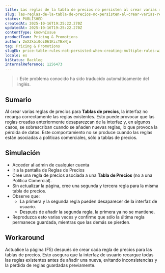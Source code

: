 ```yaml
---
title: Las reglas de la tabla de precios no persisten al crear varias reglas sin actualizar la página.
slug: las-reglas-de-la-tabla-de-precios-no-persisten-al-crear-varias-reglas-sin-actualizar-la-pagina
status: PUBLISHED
createdAt: 2025-10-16T19:25:22.270Z
updatedAt: 2025-10-16T19:25:22.270Z
contentType: knownIssue
productTeam: Pricing & Promotions
author: 2mXZkbi0oi061KicTExNjo
tag: Pricing & Promotions
slugEN: price-table-rules-not-persisted-when-creating-multiple-rules-without-refreshing-the-page
locale: es
kiStatus: Backlog
internalReference: 1256473
---
```


>ℹ️ Este problema conocido ha sido traducido automáticamente del inglés.

## Sumario


Al crear varias reglas de precios para **Tablas de precios**, la interfaz no recarga correctamente las reglas existentes. Esto puede provocar que las reglas creadas anteriormente desaparezcan de la interfaz y, en algunos casos, se sobrescriban cuando se añaden nuevas reglas, lo que provoca la pérdida de datos. Este comportamiento no se produce cuando las reglas están asociadas a políticas comerciales, sólo a tablas de precios.

###
## Simulación



- Acceder al admin de cualquier cuenta
- Ir a la pantalla de Reglas de Precios
- Cree una regla de precios asociada a una **Tabla de Precios** (no a una Política Comercial).
- Sin actualizar la página, cree una segunda y tercera regla para la misma tabla de precios.
- Observe que:
  - La primera y la segunda regla pueden desaparecer de la interfaz de usuario.
  - Después de añadir la segunda regla, la primera ya no se mantiene.
- Reproduzca esto varias veces y confirme que sólo la última regla permanece guardada, mientras que las demás se pierden.

## Workaround


Actualice la página (F5) después de crear cada regla de precios para las tablas de precios. Esto asegura que la interfaz de usuario recargue todas las reglas existentes antes de añadir una nueva, evitando inconsistencias y la pérdida de reglas guardadas previamente.


